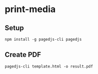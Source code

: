 # print-media

## Setup
```
npm install -g pagedjs-cli pagedjs
```

## Create PDF
```
pagedjs-cli template.html -o result.pdf
```
